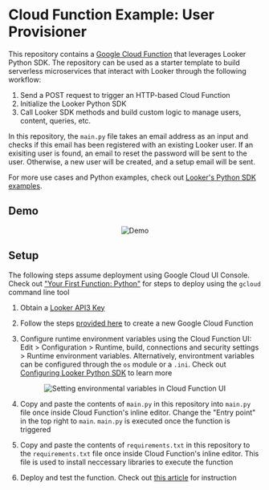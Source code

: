 # Cloud Function Example: User Provisioner

This repository contains a [Google Cloud Function](https://cloud.google.com/functions) that leverages Looker Python SDK. The repository can be used as a starter template to build serverless microservices that interact with Looker through the following workflow:

1. Send a POST request to trigger an HTTP-based Cloud Function
2. Initialize the Looker Python SDK
3. Call Looker SDK methods and build custom logic to manage users, content, queries, etc.

In this repository, the `main.py` file takes an email address as an input and checks if this email has been registered with an existing Looker user. If an exisiting user is found, an email to reset the password will be sent to the user. Otherwise, a new user will be created, and a setup email will be sent.

For more use cases and Python examples, check out [Looker's Python SDK examples](https://github.com/looker-open-source/sdk-codegen/tree/main/examples/python).

## Demo

<p align="center">
  <img src="https://storage.googleapis.com/tutorials-img/Cloud%20Function%20Demo%20-%20SD%20480p.gif" alt="Demo">
</p>


## Setup

The following steps assume deployment using Google Cloud UI Console. Check out ["Your First Function: Python"](https://cloud.google.com/functions/docs/first-python) for steps to deploy using the `gcloud` command line tool

1. Obtain a [Looker API3 Key](https://docs.looker.com/admin-options/settings/users#api3_keys)

2. Follow the steps [provided here](https://cloud.google.com/functions/docs/quickstart-python) to create a new Google Cloud Function

3. Configure runtime environment variables using the Cloud Function UI: Edit > Configuration > Runtime, build, connections and security settings > Runtime environment variables. Alternatively, environtment variables can be configured through the `os` module or a `.ini`. Check out [Configuring Looker Python SDK](https://github.com/looker-open-source/sdk-codegen/tree/main/python#configuring-the-sdk) to learn more

<p align="center">
  <img src="https://storage.googleapis.com/tutorials-img/Cloud%20Function_env%20-%20SD%20480p.gif" alt="Setting environmental variables in Cloud Function UI">
</p>

4. Copy and paste the contents of `main.py` in this repository into `main.py` file once inside Cloud Function's inline editor. Change the "Entry point" in the top right to `main`. `main.py` is executed once the function is triggered

5. Copy and paste the contents of `requirements.txt` in this repository to the `requirements.txt` file once inside Cloud Function's inline editor. This file is used to install neccessary libraries to execute the function

6. Deploy and test the function. Check out [this article](https://cloud.google.com/functions/docs/quickstart-python#test_the_function) for instruction
